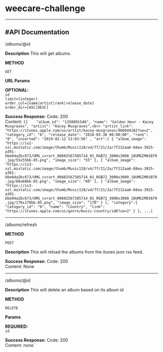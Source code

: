 # weecare-challenge
----


#API Documentation
---- 
/albums/@id

**Description**
This will get albums.

**METHOD**

`GET`

**URL Params**

**OPTIONAL:**<br>
`id`<br>
`limit=[integer]` <br>
`order_col=[name|artist|rank|release_date]`<br>
`order_dir=[ASC|DESC]`<br>

**Success Response:**
Code: 200 <br />
Content: `[{    "album_id": "1350091548",
				"name": "Golden Hour - Kacey Musgraves",
				"artist": "Kacey Musgraves",<br>
				"artist_link": "https://itunes.apple.com/us/artist/kacey-musgraves/466044182?uo=2",
				"category_id": "6",
				"release_date": "2018-03-30 00:00:00",
				"rank": "0",
				"inserted": "2019-02-12 13:03:56" ,
				"art":[
					{
					"album_image": "https://is2-ssl.mzstatic.com/image/thumb/Music118/v4/7f/21/2a/7f212aa6-68ea-3925-a391-bbe04a2bc673/UMG_cvrart_00602567385714_01_RGB72_3000x3000_18UMGIM03879.jpg/55x55bb-85.png",
					"image_size": "55"
					},
					{
					"album_image": "https://is3-ssl.mzstatic.com/image/thumb/Music118/v4/7f/21/2a/7f212aa6-68ea-3925-a391-bbe04a2bc673/UMG_cvrart_00602567385714_01_RGB72_3000x3000_18UMGIM03879.jpg/60x60bb-85.png",
					"image_size": "60"
					},
					{
					"album_image": "https://is3-ssl.mzstatic.com/image/thumb/Music118/v4/7f/21/2a/7f212aa6-68ea-3925-a391-bbe04a2bc673/UMG_cvrart_00602567385714_01_RGB72_3000x3000_18UMGIM03879.jpg/170x170bb-85.png",
					"image_size": "170"
					}
					],
				"category":{
					"category_id": "6",
					"name": "Country",
					"link": "https://itunes.apple.com/us/genre/music-country/id6?uo=2"
					}
			}, ...]`
			
----
/albums/refresh

**METHOD**

`POST`

**Description**
This will reload the albums from the itunes json rss feed.

**Success Response:**
Code: 200 <br />
Content: None

---- 
/albums/@id

**Description**
This will delete an album based on its album id

**METHOD**

`DELETE`

**Params**

**REQUIRED:**<br>
`id`<br>


**Success Response:**
Code: 200 <br />
Content: none`
			
